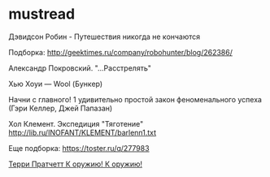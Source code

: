 # mustread

Дэвидсон Робин - Путешествия никогда не кончаются

Подборка: http://geektimes.ru/company/robohunter/blog/262386/

Александр Покровский. "...Расстрелять"

Хью Хоуи — Wool (Бункер)

Начни с главного! 1 удивительно простой закон феноменального успеха (Гэри Келлер, Джей Папазан)

Хол Клемент. Экспедиция "Тяготение" http://lib.ru/INOFANT/KLEMENT/barlenn1.txt

Еще подборка: https://toster.ru/q/277983

[Терри Пратчетт  К оружию! К оружию!](https://ru.wikipedia.org/wiki/%D0%9A_%D0%BE%D1%80%D1%83%D0%B6%D0%B8%D1%8E!_%D0%9A_%D0%BE%D1%80%D1%83%D0%B6%D0%B8%D1%8E!)
